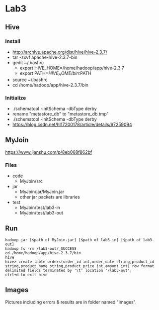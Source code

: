 # Lab3

## Hive
### Install
* http://archive.apache.org/dist/hive/hive-2.3.7/
* tar -zxvf apache-hive-2.3.7-bin
* gedit ~/.bashrc
    * export HIVE_HOME=/home/hadoop/app/hive-2.3.7
    * export PATH=$HIVE_HOME/bin:$PATH
* source ~/.bashrc
* cd /home/hadoop/app/hive-2.3.7/bin
### Initialize
* ./schematool -initSchema -dbType derby
* rename "metastore_db" to "metastore_db.tmp"
* ./schematool -initSchema -dbType derby
* https://blog.csdn.net/hl17200178/article/details/97259094

## MyJoin
https://www.jianshu.com/p/8eb068f862bf
### Files
* code
    * MyJoin/src
* jar 
    * MyJoin/jar/MyJoin.jar
    * other jar packets are libraries
* test
    * MyJoin/test/lab3-in
    * MyJoin/test/lab3-out

## Run
```
hadoop jar [$path of MyJoin.jar] [$path of lab3-in] [$path of lab3-out]
hadoop fs -rm /lab3-out/_SUCCESS
cd /home/hadoop/app/hive-2.3.7/bin
hive
hive> create table orders(order_id int,order_date string,product_id string,product_name string,product_price int,amount int) row format delimited fields terminated by '\t' location '/lab3-out';
ctrl+d to exit hive
```

## Images 
Pictures including errors & results are in folder named "images".